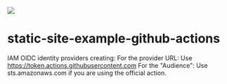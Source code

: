<img src="https://github.com/Wultur/static-site-example-github-actions/actions/workflows/main.yml/badge.svg"><br>

# static-site-example-github-actions

IAM OIDC identity providers creating:
For the provider URL: Use https://token.actions.githubusercontent.com
For the "Audience": Use sts.amazonaws.com if you are using the official action.
